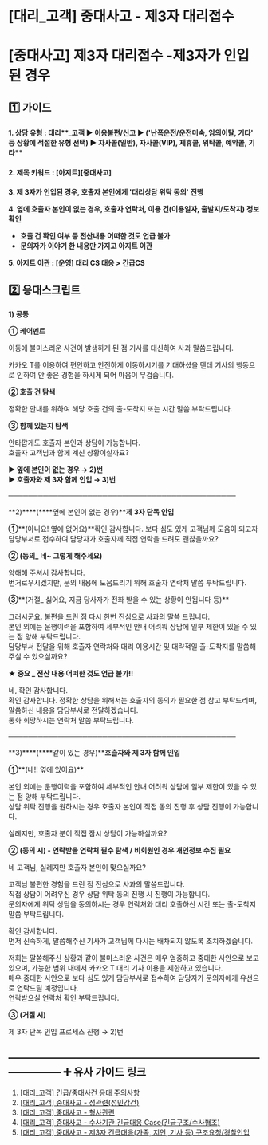 # [대리_고객] 중대사고 - 제3자 대리접수

**[중대사고] 제3자 대리접수 -제3자가 인입된 경우**
================================

**1️⃣ 가이드**
-----------

#### **1. 상담 유형 : 대리****\_고객 ▶ 이용불편/신고 ▶ ('난폭운전/운전미숙, 임의이탈, 기타' 등 상황에 적절한 유형 선택) ▶ 자사콜(일반), 자사콜(VIP), 제휴콜, 위탁콜, 예약콜, 기타**

#### **2. 제목 키워드 : [아지트][중대사고]**

**3. 제 3자가 인입된 경우, 호출자 본인에게 '대리상담 위탁 동의' 진행**

**4. 옆에 호출자 본인이 없는 경우, 호출자 연락처, 이용 건(이용일자, 출발지/도착지) 정보 확인**

* **호출 건 확인 여부 등 전산내용 어떠한 것도 언급 불가**
* **문의자가 이야기 한 내용만 가지고 아지트 이관**

**5. 아지트 이관 : [운영] 대리 CS 대응 > 긴급CS**

**2️⃣ 응대스크립트**
--------------

**1) 공통**

**① 케어멘트**

이동에 불미스러운 사건이 발생하게 된 점 기사를 대신하여 사과 말씀드립니다.

카카오 T를 이용하여 편안하고 안전하게 이동하시기를 기대하셨을 텐데 기사의 행동으로 인하여 안 좋은 경험을 하시게 되어 마음이 무겁습니다.

**② 호출 건 탐색**

정확한 안내를 위하여 해당 호출 건의 출-도착지 또는 시간 말씀 부탁드립니다.

**③ 함께 있는지 탐색**

안타깝게도 호출자 본인과 상담이 가능합니다.  
호출자 고객님과 함께 계신 상황이실까요?

**▶ 옆에 본인이 없는 경우 → 2)번   
▶ 호출자와 제 3자 함께 인입 → 3)번**

──────────────────────────────────────────────

**2)****(****옆에 본인이 없는 경우)****제 3자 단독 인입**

**①****(아니요! 옆에 없어요)**확인 감사합니다. 보다 심도 있게 고객님께 도움이 되고자 담당부서로 접수하여 담당자가 호출자께 직접 연락을 드려도 괜찮을까요?

**② (동의\_ 네~ 그렇게 해주세요)**

양해해 주셔서 감사합니다.  
번거로우시겠지만, 문의 내용에 도움드리기 위해 호출자 연락처 말씀 부탁드립니다.

**③****(거절\_ 싫어요, 지금 당사자가 전화 받을 수 있는 상황이 안됩니다 등)**

그러시군요. 불편을 드린 점 다시 한번 진심으로 사과의 말씀 드립니다.  
본인 외에는 운행이력을 포함하여 세부적인 안내 어려워 상담에 일부 제한이 있을 수 있는 점 양해 부탁드립니다.  
담당부서 전달을 위해 호출자 연락처와 대리 이용시간 및 대략적일 출-도착지를 말씀해주실 수 있으실까요?

**★ 중요 \_ 전산 내용 어떠한 것도 언급 불가!!**

네, 확인 감사합니다.  
확인 감사합니다. 정확한 상담을 위해서는 호출자의 동의가 필요한 점 참고 부탁드리며, 말씀하신 내용을 담당부서로 전달하겠습니다.  
통화 희망하시는 연락처 말씀 부탁드립니다.

──────────────────────────────────────────────

**3)****(****같이 있는 경우)****호출자와 제 3자 함께 인입**

**①****(네!! 옆에 있어요)**

본인 외에는 운행이력을 포함하여 세부적인 안내 어려워 상담에 일부 제한이 있을 수 있는 점 양해 부탁드립니다.  
상담 위탁 진행을 원하시는 경우 호출자 본인이 직접 동의 진행 후 상담 진행이 가능합니다.

실례지만, 호출자 분이 직접 잠시 상담이 가능하실까요?

**② (동의 시) - 연락받을 연락처 필수 탐색 / 비회원인 경우 개인정보 수집 필요**

네 고객님, 실례지만 호출자 본인이 맞으실까요?

고객님 불편한 경험을 드린 점 진심으로 사과의 말씀드립니다.  
직접 상담이 어려우신 경우 상담 위탁 동의 진행 시 진행이 가능합니다.  
문의자에게 위탁 상담을 동의하시는 경우 연락처와 대리 호출하신 시간 또는 출-도착지 말씀 부탁드립니다.

확인 감사합니다.  
먼저 신속하게, 말씀해주신 기사가 고객님께 다시는 배차되지 않도록 조치하겠습니다.

저희는 말씀해주신 상황과 같이 불미스러운 사건은 매우 엄중하고 중대한 사안으로 보고 있으며, 가능한 범위 내에서 카카오 T 대리 기사 이용을 제한하고 있습니다.  
매우 중대한 사안으로 보다 심도 있게 담당부서로 접수하여 담당자가 문의자에게 유선으로 연락드릴 예정입니다.  
연락받으실 연락처 확인 부탁드립니다.

**③ (거절 시)**

제 3자 단독 인입 프로세스 진행 → 2)번

**―****―****―****―****―****―****―****―****―****―****―****―****―****―****―****―****―****―****―****―****―****―****―****―****―****―****―****―****―** **➕ 유사 가이드 링크**
-----------------------------------------------------------------------------------------------------------------------------------------------------------------

1. [[대리\_고객] 긴급/중대사건 응대 주의사항](https://kakaomobilitysupport.zendesk.com/hc/ko/articles/32733087914009)
2. [[대리\_고객] 중대사고 - 성관련(성민감건)](https://kakaomobilitysupport.zendesk.com/hc/ko/articles/32733520765721)
3. [[대리\_고객] 중대사고 - 형사관련](https://kakaomobilitysupport.zendesk.com/hc/ko/articles/32733087914009)
4. [[대리\_고객] 중대사고 - 수사기관 긴급대응 Case(긴급구조/수사협조)](https://kakaomobilitysupport.zendesk.com/hc/ko/articles/32732791751961)
5. [[대리\_고객] 중대사고 - 제3자 긴급대응(가족, 지인, 기사 등) 구조요청/경찰인입](https://kakaomobilitysupport.zendesk.com/hc/ko/articles/32731953126169)
